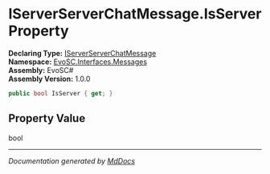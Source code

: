 ﻿<!--  
  <auto-generated>   
    The contents of this file were generated by a tool.  
    Changes to this file may be list if the file is regenerated  
  </auto-generated>   
-->

# IServerServerChatMessage.IsServer Property

**Declaring Type:** [IServerServerChatMessage](../index.md)  
**Namespace:** [EvoSC.Interfaces.Messages](../../index.md)  
**Assembly:** EvoSC\#  
**Assembly Version:** 1.0.0

```csharp
public bool IsServer { get; }
```

## Property Value

bool

___

*Documentation generated by [MdDocs](https://github.com/ap0llo/mddocs)*
